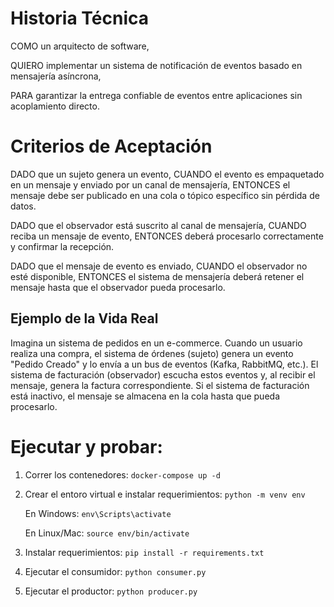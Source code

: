 # Historia Técnica

COMO un arquitecto de software,

QUIERO implementar un sistema de notificación de eventos basado en mensajería asíncrona,

PARA garantizar la entrega confiable de eventos entre aplicaciones sin acoplamiento directo.

# Criterios de Aceptación

DADO que un sujeto genera un evento,
CUANDO el evento es empaquetado en un mensaje y enviado por un canal de mensajería,
ENTONCES el mensaje debe ser publicado en una cola o tópico específico sin pérdida de datos.

DADO que el observador está suscrito al canal de mensajería,
CUANDO reciba un mensaje de evento,
ENTONCES deberá procesarlo correctamente y confirmar la recepción.

DADO que el mensaje de evento es enviado,
CUANDO el observador no esté disponible,
ENTONCES el sistema de mensajería deberá retener el mensaje hasta que el observador pueda procesarlo.

## Ejemplo de la Vida Real

Imagina un sistema de pedidos en un e-commerce. Cuando un usuario realiza una compra, el sistema de órdenes (sujeto) genera un evento "Pedido Creado" y lo envía a un bus de eventos (Kafka, RabbitMQ, etc.). El sistema de facturación (observador) escucha estos eventos y, al recibir el mensaje, genera la factura correspondiente. Si el sistema de facturación está inactivo, el mensaje se almacena en la cola hasta que pueda procesarlo.

# Ejecutar y probar:

1. Correr los contenedores:
`
docker-compose up -d
`
2. Crear el entoro virtual e instalar requerimientos:
`
python -m venv env
`

    En Windows:
`env\Scripts\activate
`
    
    En Linux/Mac:
`
source env/bin/activate
`
3. Instalar requerimientos:
`
pip install -r requirements.txt
`
4. Ejecutar el consumidor:
`
python consumer.py
`
5. Ejecutar el productor:
`
python producer.py
`